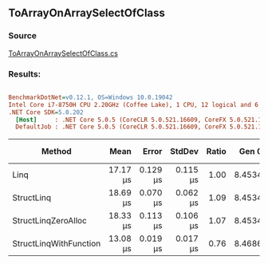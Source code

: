 ﻿## ToArrayOnArraySelectOfClass

### Source
[ToArrayOnArraySelectOfClass.cs](../../src/StructLinq.Benchmark/ToArrayOnArraySelectOfClass.cs)

### Results:
``` ini

BenchmarkDotNet=v0.12.1, OS=Windows 10.0.19042
Intel Core i7-8750H CPU 2.20GHz (Coffee Lake), 1 CPU, 12 logical and 6 physical cores
.NET Core SDK=5.0.202
  [Host]     : .NET Core 5.0.5 (CoreCLR 5.0.521.16609, CoreFX 5.0.521.16609), X64 RyuJIT
  DefaultJob : .NET Core 5.0.5 (CoreCLR 5.0.521.16609, CoreFX 5.0.521.16609), X64 RyuJIT


```
|                 Method |     Mean |    Error |   StdDev | Ratio |  Gen 0 |  Gen 1 | Gen 2 | Allocated | Code Size |
|----------------------- |---------:|---------:|---------:|------:|-------:|-------:|------:|----------:|----------:|
|                   Linq | 17.17 μs | 0.129 μs | 0.115 μs |  1.00 | 8.4534 | 1.0376 |     - |  39.13 KB |   1.36 KB |
|             StructLinq | 18.69 μs | 0.070 μs | 0.062 μs |  1.09 | 8.4534 | 1.0376 |     - |  39.15 KB |   0.52 KB |
|    StructLinqZeroAlloc | 18.33 μs | 0.113 μs | 0.106 μs |  1.07 | 8.4534 | 1.0376 |     - |  39.09 KB |    0.9 KB |
| StructLinqWithFunction | 13.08 μs | 0.019 μs | 0.017 μs |  0.76 | 8.4686 | 1.0529 |     - |  39.09 KB |   0.87 KB |
